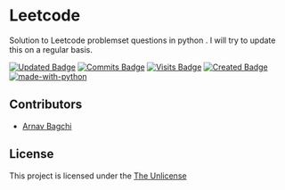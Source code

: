 # Leetcode
Solution to Leetcode problemset questions in python . I will try to update this on a regular basis. 

[![Updated Badge](https://badges.pufler.dev/updated/thewires2/Leetcode?color=purple)](https://badges.pufler.dev) 
[![Commits Badge](https://badges.pufler.dev/commits/yearly/thewires2?color=yellow)](https://badges.pufler.dev)
[![Visits Badge](https://badges.pufler.dev/visits/thewires2/Leetcode?color=red)](https://badges.pufler.dev)
[![Created Badge](https://badges.pufler.dev/created/thewires2/Leetcode?color=blue)](https://badges.pufler.dev)
[![made-with-python](https://img.shields.io/badge/Made%20with-Python-1f425f.svg)](https://www.python.org/)

<!--
Readme
-->



## Contributors 
* [Arnav Bagchi](https://github.com/thewires2)

## License

This project is licensed under the [The Unlicense](https://choosealicense.com/licenses/unlicense/#)
